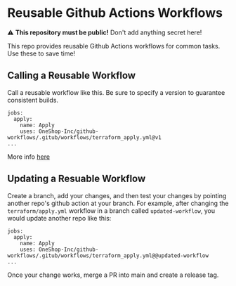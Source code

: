 # Reusable Github Actions Workflows

:warning: **This repository must be public!** Don't add anything secret here!  

This repo provides reusable Github Actions workflows for common tasks. Use these to save time!



## Calling a Reusable Workflow
Call a reusable workflow like this. Be sure to specify a version to guarantee consistent builds. 
```
jobs:
  apply:
    name: Apply
    uses: OneShop-Inc/github-workflows/.gitub/workflows/terraform_apply.yml@v1
...
```

More info [here](https://docs.github.com/en/actions/using-workflows/reusing-workflows#calling-a-reusable-workflow)

## Updating a Resuable Workflow
Create a branch, add your changes, and then test your changes by pointing another repo's github action at your branch. 
For example, after changing the `terraform/apply.yml` workflow in a branch called `updated-workflow`, you would update another repo like this:
```
jobs:
  apply:
    name: Apply
    uses: OneShop-Inc/github-workflows/.gitub/workflows/terraform_apply.yml@@updated-workflow
...
```

Once your change works, merge a PR into main and create a release tag. 
